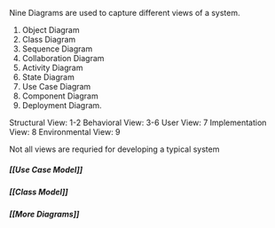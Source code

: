 Nine Diagrams are used to capture different views of a system.
1. Object Diagram
2. Class Diagram
3. Sequence Diagram
4. Collaboration Diagram
5. Activity Diagram
6. State Diagram
7. Use Case Diagram
8. Component Diagram
9. Deployment Diagram.

Structural View: 1-2
Behavioral View: 3-6
User View: 7
Implementation View: 8
Environmental View: 9

Not all views are requried for developing a typical system

##### [[Use Case Model]]
##### [[Class Model]]
##### [[More Diagrams]]
